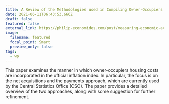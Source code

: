 ```yaml
---
title: A Review of the Methodologies used in Compiling Owner-Occupiers’ Housing Indices
date: 2021-06-11T06:43:53.666Z
draft: false
featured: false
external_link: https://philip-economides.com/post/measuring-economic-activity-in-the-presence-of-superstar-mnes/
image:
  filename: featured
  focal_point: Smart
  preview_only: false
tags:
  - wp
---
```

This paper examines the manner in which owner-occupiers housing costs are incorporated in the official inflation index. 
In particular, the focus is on the net acquisitions and the payments approach, which are currently used by the Central Statistics Office (CSO). 
The paper provides a detailed overview of the two approaches, along with some suggestion for further refinement.
